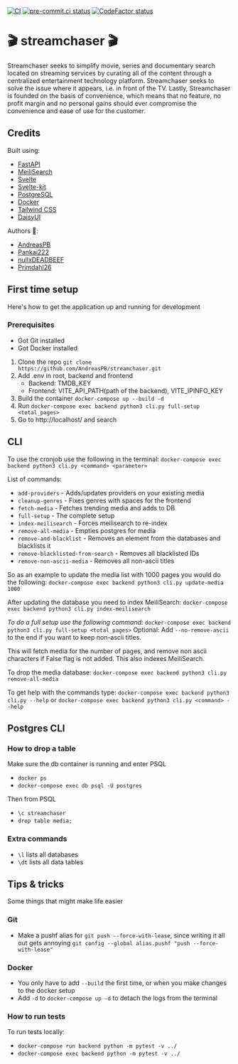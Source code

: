 [![CI](https://github.com/streamchaser/streamchaser/actions/workflows/main.yml/badge.svg)](https://github.com/streamchaser/streamchaser/actions/workflows/main.yml)
[![pre-commit.ci status](https://results.pre-commit.ci/badge/github/streamchaser/streamchaser/master.svg)](https://results.pre-commit.ci/latest/github/streamchaser/streamchaser/master)
[![CodeFactor status](https://www.codefactor.io/repository/github/streamchaser/streamchaser/badge)](https://www.codefactor.io/repository/github/streamchaser/streamchaser)

# 🎬 streamchaser 🎬

Streamchaser seeks to simplify movie, series and documentary search located on streaming services by curating all of the content through a centralized entertainment technology platform.
Streamchaser seeks to solve the issue where it appears, i.e. in front of the TV.
Lastly, Streamchaser is founded on the basis of convenience, which means that no feature,
no profit margin and no personal gains should ever compromise the convenience and ease of use for the customer.

## Credits

Built using:

- [FastAPI](https://github.com/tiangolo/fastapi)
- [MeiliSearch](https://github.com/meilisearch/MeiliSearch)
- [Svelte](https://github.com/sveltejs/svelte)
- [Svelte-kit](https://kit.svelte.dev)
- [PostgreSQL](https://github.com/postgres/postgres)
- [Docker](https://github.com/docker)
- [Tailwind CSS](https://tailwindcss.com)
- [DaisyUI](https://daisyui.com)

Authors 👷:

- [AndreasPB](https://github.com/AndreasPB)
- [Pankai222](https://github.com/Pankai222)
- [nullxDEADBEEF](https://github.com/nullxDEADBEEF)
- [Primdahl26](https://github.com/Primdahl26)

## First time setup

Here's how to get the application up and running for development

### Prerequisites

- Got Git installed
- Got Docker installed

1. Clone the repo `git clone https://github.com/AndreasPB/streamchaser.git`
2. Add .env in root, backend and frontend
   - Backend: TMDB_KEY
   - Frontend: VITE_API_PATH(path of the backend), VITE_IPINFO_KEY
3. Build the container `docker-compose up --build -d`
4. Run `docker-compose exec backend python3 cli.py full-setup <total_pages>`
5. Go to http://localhost/ and search

## CLI

To use the cronjob use the following in the terminal:
`docker-compose exec backend python3 cli.py <command> <parameter>`

List of commands:

- `add-providers` - Adds/updates providers on your existing media
- `cleanup-genres` - Fixes genres with spaces for the frontend
- `fetch-media` - Fetches trending media and adds to DB
- `full-setup` - The complete setup
- `index-meilisearch` - Forces meilisearch to re-index
- `remove-all-media` - Empties postgres for media
- `remove-and-blacklist` - Removes an element from the databases and blacklists it
- `remove-blacklisted-from-search` - Removes all blacklisted IDs
- `remove-non-ascii-media` - Removes all non-ascii titles

So as an example to update the media list with 1000 pages you would do the following:
`docker-compose exec backend python3 cli.py update-media 1000`

After updating the database you need to index MeiliSearch:
`docker-compose exec backend python3 cli.py index-meilisearch`

_To do a full setup use the following command:_
`docker-compose exec backend python3 cli.py full-setup <total_pages>`
Optional: Add `--no-remove-ascii` to the end if you want to keep non-ascii titles.

This will fetch media for the number of pages, and remove non ascii characters if False flag is not added. This also indexes MeiliSearch.

To drop the media database:
`docker-compose exec backend python3 cli.py remove-all-media`

To get help with the commands type:
`docker-compose exec backend python3 cli.py --help`
or
`docker-compose exec backend python3 cli.py <command> --help`

## Postgres CLI

### How to drop a table

Make sure the db container is running and enter PSQL

- `docker ps`
- `docker-compose exec db psql -U postgres`

Then from PSQL

- `\c streamchaser`
- `drop table media;`

### Extra commands

- `\l` lists all databases
- `\dt` lists all data tables

## Tips & tricks

Some things that might make life easier

### Git

- Make a pushf alias for `git push --force-with-lease`, since writing it all out gets annoying
  `git config --global alias.pushf "push --force-with-lease"`

### Docker

- You only have to add `--build` the first time, or when you make changes to the docker setup
- Add `-d` to `docker-compose up -d` to detach the logs from the terminal

### How to run tests

To run tests locally:

- `docker-compose run backend python -m pytest -v ../`
- `docker-compose exec backend python -m pytest -v ../`
